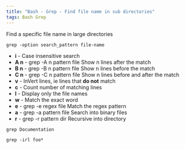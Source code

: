 ```yaml
---
title: "Bash - Grep - Find file name in sub directories"
tags: Bash Grep
---
```



Find a specific file name in large directories

`grep -option search_pattern file-name`
   
- **i** - Case insensitive search    
- **A n** - grep -A n pattern file	Show n lines after the match  
- **B n** - grep -B n pattern file	Show n lines before the match  
- **C n** - grep -C n pattern file	Show n lines before and after the match  
- **v** - InVert lines, ie lines that **do not** match  
- **c** - Count number of matching lines  
- **l** - Display only the file names  
- **w** - Match the exact word  
- **e** - grep -e regex file	Match the regex pattern  
- **a** - grep -a pattern file	Search into binary files  
- **r** - grep -r pattern dir	Recursive into directory  


```
grep Documentation

grep -irl foo*
```
